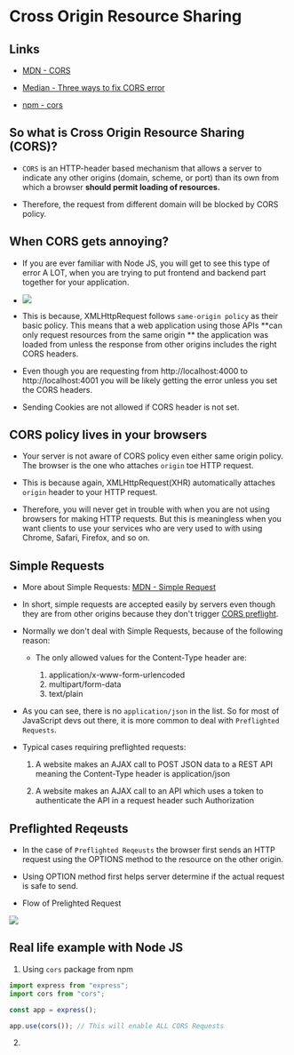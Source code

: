 # Cross Origin Resource Sharing

## Links

- [MDN - CORS](https://developer.mozilla.org/en-US/docs/Web/HTTP/CORS)

- [Median - Three ways to fix CORS error](https://medium.com/@dtkatz/3-ways-to-fix-the-cors-error-and-how-access-control-allow-origin-works-d97d55946d9)

- [npm - cors](https://www.npmjs.com/package/cors)

## So what is Cross Origin Resource Sharing (CORS)?

- `CORS` is an HTTP-header based mechanism that allows a server to indicate any other origins (domain, scheme, or port) than its own from which a browser **should permit loading of resources.**

- Therefore, the request from different domain will be blocked by CORS policy.

## When CORS gets annoying?

- If you are ever familiar with Node JS, you will get to see this type of error A LOT, when you are trying to put frontend and backend part together for your application.

- ![](https://miro.medium.com/max/3200/0*bI2yxKryqJzyUkud)

- This is because, XMLHttpRequest follows `same-origin policy` as their basic policy. This means that a web application using those APIs **can only request resources from the same origin ** the application was loaded from unless the response from other origins includes the right CORS headers.

- Even though you are requesting from http://localhost:4000 to http://localhost:4001 you will be likely getting the error unless you set the CORS headers.

- Sending Cookies are not allowed if CORS header is not set. 

## CORS policy lives in your **browsers**

- Your server is not aware of CORS policy even either same origin policy. The browser is the one who attaches `origin` toe HTTP request.

- This is because again, XMLHttpRequest(XHR) automatically attaches `origin` header to your HTTP request.

- Therefore, you will never get in trouble with when you are not using browsers for making HTTP requests. But this is meaningless when you want clients to use your services who are very used to with using Chrome, Safari, Firefox, and so on.

## Simple Requests

- More about Simple Requests: [MDN - Simple Request](https://developer.mozilla.org/en-US/docs/Web/HTTP/CORS#simple_requests)

- In short, simple requests are accepted easily by servers even though they are from other origins because they don't trigger [CORS preflight](https://developer.mozilla.org/en-US/docs/Web/HTTP/CORS#preflighted_requests).

- Normally we don't deal with Simple Requests, because of the following reason:

  - The only allowed values for the Content-Type header are:
  
      1. application/x-www-form-urlencoded
      2. multipart/form-data
      3. text/plain

- As you can see, there is no `application/json` in the list. So for most of JavaScript devs out there, it is more common to deal with `Preflighted Requests`. 

- Typical cases requiring preflighted requests:

    1. A website makes an AJAX call to POST JSON data to a REST API meaning the Content-Type header is application/json

    2. A website makes an AJAX call to an API which uses a token to authenticate the API in a request header such Authorization

## Preflighted Reqeusts

- In the case of `Preflighted Reqeusts` the browser first sends an HTTP request using the OPTIONS method to the resource on the other origin.
  
- Using OPTION method first helps server determine if the actual request is safe to send.

- Flow of Prelighted Request

![](https://developer.mozilla.org/en-US/docs/Web/HTTP/CORS/preflight_correct.png)

## Real life example with Node JS

1. Using `cors` package from npm

```js
import express from "express";
import cors from "cors";

const app = express();

app.use(cors()); // This will enable ALL CORS Requests
```

2. 